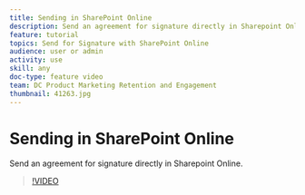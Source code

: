 ```yaml
---
title: Sending in SharePoint Online
description: Send an agreement for signature directly in Sharepoint Online.
feature: tutorial
topics: Send for Signature with SharePoint Online
audience: user or admin
activity: use
skill: any
doc-type: feature video
team: DC Product Marketing Retention and Engagement
thumbnail: 41263.jpg
---
```


# Sending in SharePoint Online

Send an agreement for signature directly in Sharepoint Online.

>[!VIDEO](https://video.tv.adobe.com/v/41263?hidetitle=true)